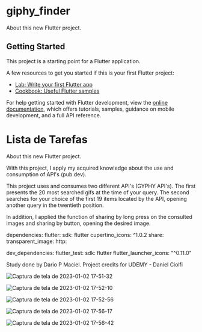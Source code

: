 # giphy_finder

About this new Flutter project.

## Getting Started

This project is a starting point for a Flutter application.

A few resources to get you started if this is your first Flutter project:

- [Lab: Write your first Flutter app](https://docs.flutter.dev/get-started/codelab)
- [Cookbook: Useful Flutter samples](https://docs.flutter.dev/cookbook)

For help getting started with Flutter development, view the
[online documentation](https://docs.flutter.dev/), which offers tutorials,
samples, guidance on mobile development, and a full API reference.

# Lista de Tarefas

About this new Flutter project.

With this project, I apply my acquired knowledge about the use and consumption of API's (pub.dev).

This project uses and consumes two different API's (GYPHY API's). The first presents the 20 most searched gifs at the time of your query. The second searches for your choice of the first 19 items located by the API, opening another query in the twentieth position.

In addition, I applied the function of sharing by long press on the consulted images and sharing by button, opening the desired image.

dependencies:
  flutter:
    sdk: flutter
  cupertino_icons: ^1.0.2
  share:
  transparent_image:
  http:

dev_dependencies:
  flutter_test:
    sdk: flutter
  flutter_launcher_icons: "^0.11.0"

Study done by Dario P Maciel.
Project credits for UDEMY - Daniel Ciolfi

![Captura de tela de 2023-01-02 17-51-32](https://user-images.githubusercontent.com/116087297/210277222-000a5053-d61e-4114-a961-4edffd3430bb.png)

![Captura de tela de 2023-01-02 17-52-10](https://user-images.githubusercontent.com/116087297/210277259-c063e47d-bc90-4f06-abcb-e665ca8de39f.png)

![Captura de tela de 2023-01-02 17-52-56](https://user-images.githubusercontent.com/116087297/210277306-97b8e2f2-34a1-49a0-805d-f9eecfb8a239.png)

![Captura de tela de 2023-01-02 17-56-17](https://user-images.githubusercontent.com/116087297/210277466-4198cb8d-f231-4672-b9e9-828d5273676b.png)

![Captura de tela de 2023-01-02 17-56-42](https://user-images.githubusercontent.com/116087297/210277483-c9c49a95-6146-4d8e-a8ee-4faf5f56669a.png)
